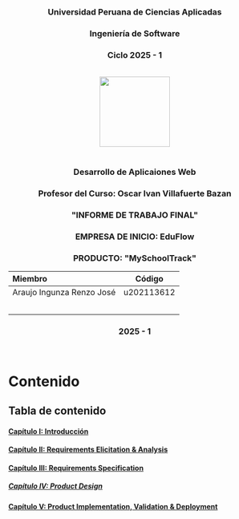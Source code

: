 <h3 align="center"> Universidad Peruana de Ciencias Aplicadas </h3>

<h3 align="center"> Ingeniería de Software </h3>
<h3 align="center"> Ciclo 2025 - 1 </h3>

<br>

<div align="center">
  <img width=140 src="![image](https://github.com/user-attachments/assets/f2702df3-2434-44b5-a3cd-6fa4a78f4314)"/>
</div>

<br>
<h3 align="center"> Desarrollo de Aplicaiones Web </h3>
<h3 align="center"> Profesor del Curso: Oscar Ivan Villafuerte Bazan </h3>
<h3 align="center"> "INFORME DE TRABAJO FINAL"</h3>
<h3 align="center"> EMPRESA DE INICIO: EduFlow </h3>

<h3 align="center"> PRODUCTO: "MySchoolTrack"</h3>

<div align="center">

| Miembro                             |   Código   |
| :---------------------------------- | :--------: |
|  Araujo Ingunza Renzo José | u202113612 |
|   |  |
|   |  |
|   |  |
|   |  |
|   |  |

</div>

<h3 align="center"> 2025 - 1</h3>
<br>

# Contenido
## Tabla de contenido
#### [Capítulo I: Introducción](/Chapter-I/chapter01.md)
#### [Capítulo II: Requirements Elicitation & Analysis](/Chapter-II/chapter02.md)
#### [Capítulo III: Requirements Specification](/Chapter-III/chapter03.md)
##### [Capítulo IV: Product Design](/Chapter-IV/chapter04.md)
#### [Capítulo V: Product Implementation, Validation & Deployment](/Chapter-V/chapter05.md)
